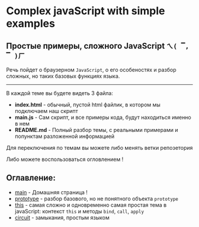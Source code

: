 # Complex javaScript with simple examples
## Простые примеры, сложного JavaScript `ㄟ( ▔, ▔ )ㄏ`

Речь пойдет о браузерном `JavaScript`, о его особеностях и разбор сложных, но таких базовых функциях языка.
***
В каждой теме вы будете видеть 3 файла:
* **index.html** - обычный, пустой html файлик, в котором мы подключаем наш скрипт
* **main.js** - Сам скрипт, и все примеры кода, будут находиться именно в нем
* **README.md** - Полный разбор темы, с реальными примерами и попунктам разложенной информацией 

Для переключения по темам вы можете либо менять ветки репозетория 

Либо можете воспользоваться огловлением !

## Оглавление:
* [main](https://github.com/egorkaBurkenya/complex_js_with_simple_examples/tree/main) - Домашняя страница ! 
* [prototype](https://github.com/egorkaBurkenya/complex_js_with_simple_examples/tree/prototype) - разбор базового, но не понятного объекта `prototype`
* [this](https://github.com/egorkaBurkenya/complex_js_with_simple_examples/tree/this) - самая сложно и одновременно самая простая тема в javaScript: контекст `this` и методы `bind`, `call`, `apply`
* [circuit](https://github.com/egorkaBurkenya/complex_js_with_simple_examples/tree/circuit) - замыкания, простым языком

